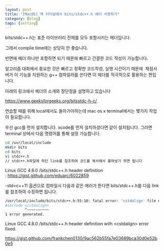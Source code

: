 ```yaml
---
layout: post
title: "[MacOS] 맥 터미널에서 bits/stdc++.h 헤더 사용하기"
category: [blog]
tags: [setting]
---
```


bits/stdc++.h는 표준 라이브러리 전체를 모두 포함시키는 헤더입니다.

그래서 complie time에는 상당히 안 좋습니다.

반면에 헤더 하나만 포함하면 되기 때문에 빠르고 간결한 코드 작성이 가능합니다.

알고리즘 대회에서 중요한 것은 빠르고 정확한 코드작성, 실행 시간이기 때문에  채점서버가 이 기능을 지원하는 g++ 컴파일러를 쓴다면 이 헤더를 적극적으로 활용하는 편입니다.

아래의 링크에서 헤더의 소개와 장단점을 설명하고 있습니다

<https://www.geeksforgeeks.org/bitsstdc-h-c/>

연습할 때를 위해 local에서도 돌아가야하는데 mac os x terminal에서는 몇가지 작업이 필요합니다.

우선 gcc를 먼저 설치합니다. xcode를 먼저 설치하셨다면 같이 설치됩니다. 그러면 terminal 상에서 다음 명령어를 통해 설정 가능합니다.

```bash
cd /usr/local/include
mkdir bits
cd bits
vi stdc++.h
// stdc++.h파일에 하단 link를 참조하여 코드를 복사해서 붙여넣기 하면 됩니다
```

Linux GCC 4.8.0 /bits/stdc++.h header definition : <https://gist.github.com/eduarc/6022859>

-std=c++11 옵션으로 컴파일시 다음과 같은 에러가 뜬다면 bits/stdc++.h를 다음 link를 참조하여 수정하면 됩니다.

```bash
/usr/local/include/bits/stdc++.h:55:10: fatal error: 'cstdalign' file not found
#include <cstdalign>
         ^~~~~~~~~~~
1 error generated.
```

Linux GCC 4.8.0 /bits/stdc++.h header definition with \<cstdalign\> error fixed.

<https://gist.github.com/frankchen0130/9ac562b55fa7e03689bca30d0e52b0e5>

